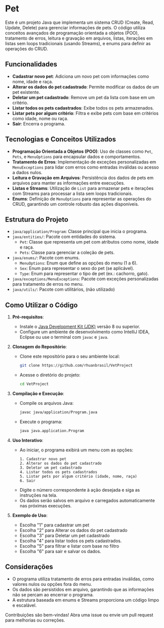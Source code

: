 
# Pet

Este é um projeto Java que implementa um sistema CRUD (Create, Read, Update, Delete) para gerenciar informações de pets. O código utiliza conceitos avançados de programação orientada a objetos (POO), tratamento de erros, leitura e gravação em arquivos, listas, iterações em listas sem loops tradicionais (usando Streams), e enums para definir as operações do CRUD.

## Funcionalidades

- **Cadastrar novo pet**: Adiciona um novo pet com informações como nome, idade e raça.
- **Alterar os dados do pet cadastrado**: Permite modificar os dados de um pet existente.
- **Deletar um pet cadastrado**: Remove um pet da lista com base em um critério.
- **Listar todos os pets cadastrados**: Exibe todos os pets armazenados.
- **Listar pets por algum critério**: Filtra e exibe pets com base em critérios como idade, nome ou raça.
- **Sair**: Encerra o programa.

## Tecnologias e Conceitos Utilizados

- **Programação Orientada a Objetos (POO)**: Uso de classes como `Pet`, `Pets`, e `MenuOptions` para encapsular dados e comportamentos.
- **Tratamento de Erros**: Implementação de exceções personalizadas em `MenuExceptions` para lidar com erros como entradas inválidas ou acesso a dados nulos.
- **Leitura e Gravação em Arquivos**: Persistência dos dados de pets em arquivos para manter as informações entre execuções.
- **Listas e Streams**: Utilização de `List` para armazenar pets e iterações com Streams para processar a lista sem loops tradicionais.
- **Enums**: Definição de `MenuOptions` para representar as operações do CRUD, garantindo um controle robusto das ações disponíveis.

## Estrutura do Projeto

- `java/application/Program`: Classe principal que inicia o programa.
- `java/entities/`: Pacote com entidades do sistema.
  - `Pet`: Classe que representa um pet com atributos como nome, idade e raça.
  - `Pets`: Classe para gerenciar a coleção de pets.
- `java/enums/`: Pacote com enums.
  - `MenuOptions`: Enum que define as opções do menu (1 a 6).
  - `Sex`: Enum para representar o sexo do pet (se aplicável).
  - `Type`: Enum para representar o tipo de pet (ex.: cachorro, gato).
- `java/exceptions/MenuExceptions`: Pacote com exceções personalizadas para tratamento de erros no menu.
- `java/utils/`: Pacote com utilitários, (não utilizado)
## Como Utilizar o Código

1. **Pré-requisitos**:
   - Instale o [Java Development Kit (JDK)](https://www.oracle.com/java/technologies/javase-downloads.html) versão 8 ou superior.
   - Configure um ambiente de desenvolvimento como IntelliJ IDEA, Eclipse ou use o terminal com `javac` e `java`.

2. **Clonagem do Repositório**:
   - Clone este repositório para o seu ambiente local:
     ```bash
     git clone https://github.com/rhuanbrasil/VetProject
     ```
   - Acesse o diretório do projeto:
     ```bash
     cd VetProject
     ```

3. **Compilação e Execução**:
   - Compile os arquivos Java:
     ```bash
     javac java/application/Program.java
     ```
   - Execute o programa:
     ```bash
     java java.application.Program
     ```

4. **Uso Interativo**:
   - Ao iniciar, o programa exibirá um menu com as opções:
     ```
     1. Cadastrar novo pet
     2. Alterar os dados do pet cadastrado
     3. Deletar um pet cadastrado
     4. Listar todos os pets cadastrados
     5. Listar pets por algum critério (idade, nome, raça)
     6. Sair
     ```
   - Digite o número correspondente à ação desejada e siga as instruções na tela.
   - Os dados serão salvos em arquivo e carregados automaticamente nas próximas execuções.

5. **Exemplo de Uso**:
   - Escolha "1" para cadastrar um pet
   - Escolha "2" para Alterar os dados do pet cadastrado
   - Escolha "3" para Deletar um pet cadastrado
   - Escolha "4" para listar todos os pets cadastrados.
   - Escolha "5" para filtrar e listar com base no filtro
   - Escolha "6" para sair e salvar os dados.

## Considerações

- O programa utiliza tratamento de erros para entradas inválidas, como valores nulos ou opções fora do menu.
- Os dados são persistidos em arquivo, garantindo que as informações não se percam ao encerrar o programa.
- A estrutura baseada em enums e Streams proporciona um código limpo e escalável.

Contribuições são bem-vindas! Abra uma issue ou envie um pull request para melhorias ou correções.
